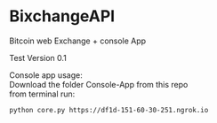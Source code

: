 # BixchangeAPI
Bitcoin web Exchange + console App


Test Version 0.1


Console app usage:\
Download the folder Console-App from this repo\
from terminal run:
```
python core.py https://df1d-151-60-30-251.ngrok.io
```
